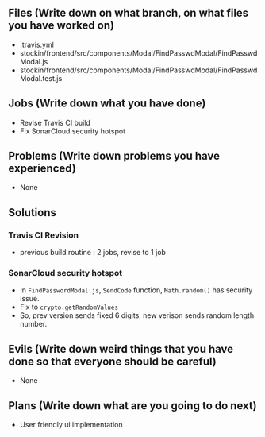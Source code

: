 ## Files (Write down on what branch, on what files you have worked on)
  - .travis.yml
  - stockin/frontend/src/components/Modal/FindPasswdModal/FindPasswdModal.js
  - stockin/frontend/src/components/Modal/FindPasswdModal/FindPasswdModal.test.js
  

## Jobs (Write down what you have done)
  - Revise Travis CI build
  - Fix SonarCloud security hotspot

## Problems (Write down problems you have experienced)
  - None
  
## Solutions

  ### Travis CI Revision
  - previous build routine : 2 jobs, revise to 1 job
    
  ### SonarCloud security hotspot
  - In `FindPasswordModal.js`, `SendCode` function, `Math.random()` has security issue.
  - Fix to `crypto.getRandomValues`
  - So, prev version sends fixed 6 digits, new verison sends random length number.
  
## Evils (Write down weird things that you have done so that everyone should be careful)
  - None

## Plans (Write down what are you going to do next)
  - User friendly ui implementation